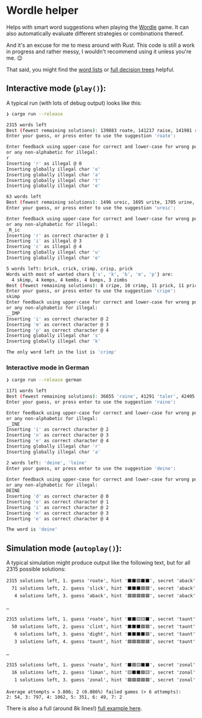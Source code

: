 # Wordle helper
Helps with smart word suggestions when playing the [Wordle](https://www.powerlanguage.co.uk/wordle/) game. It can also automatically evaluate different strategies or combinations thereof. 

And it's an excuse for me to mess around with Rust. This code is still a work in progress and rather messy, I wouldn't recommend using it unless you're me. 😉

That said, you might find the [word lists](data/word_lists) or [full decision trees](data/full_decision_trees) helpful.

## Interactive mode (`play()`):
A typical run (with lots of debug output) looks like this:

```sh
❯ cargo run --release

2315 words left
Best (fewest remaining solutions): 139883 roate, 141217 raise, 141981 raile, 144227 soare, 147525 arise
Enter your guess, or press enter to use the suggestion 'roate':

Enter feedback using upper-case for correct and lower-case for wrong positions,
or any non-alphabetic for illegal:
r
Inserting 'r' as illegal @ 0
Inserting globally illegal char 'o'
Inserting globally illegal char 'a'
Inserting globally illegal char 't'
Inserting globally illegal char 'e'

63 words left
Best (fewest remaining solutions): 1496 ureic, 1695 urite, 1705 urine, 1723 curie, 1817 arise
Enter your guess, or press enter to use the suggestion 'ureic':

Enter feedback using upper-case for correct and lower-case for wrong positions,
or any non-alphabetic for illegal:
_R_ic
Inserting 'r' as correct character @ 1
Inserting 'i' as illegal @ 3
Inserting 'c' as illegal @ 4
Inserting globally illegal char 'u'
Inserting globally illegal char 'e'

5 words left: brick, crick, crimp, crisp, prick
Words with most of wanted chars {'s', 'k', 'b', 'm', 'p'} are:
  4 skimp, 4 kemps, 4 kembs, 4 bumps, 3 zimbs
Best (fewest remaining solutions): 8 cripe, 10 crimp, 11 prick, 11 price, 11 crisp
Enter your guess, or press enter to use the suggestion 'cripe':
skimp
Enter feedback using upper-case for correct and lower-case for wrong positions,
or any non-alphabetic for illegal:
__IMP
Inserting 'i' as correct character @ 2
Inserting 'm' as correct character @ 3
Inserting 'p' as correct character @ 4
Inserting globally illegal char 's'
Inserting globally illegal char 'k'

The only word left in the list is 'crimp'
```

### Interactive mode in German
```sh
❯ cargo run --release german

1171 words left
Best (fewest remaining solutions): 36655 'raine', 41291 'taler', 42405 'raten', 42461 'laser', 42897 'reale'
Enter your guess, or press enter to use the suggestion 'raine':

Enter feedback using upper-case for correct and lower-case for wrong positions,
or any non-alphabetic for illegal:
__INE
Inserting 'i' as correct character @ 2
Inserting 'n' as correct character @ 3
Inserting 'e' as correct character @ 4
Inserting globally illegal char 'r'
Inserting globally illegal char 'a'

2 words left: 'deine', 'leine'
Enter your guess, or press enter to use the suggestion 'deine':
     
Enter feedback using upper-case for correct and lower-case for wrong positions,
or any non-alphabetic for illegal:
DEINE
Inserting 'd' as correct character @ 0
Inserting 'e' as correct character @ 1
Inserting 'i' as correct character @ 2
Inserting 'n' as correct character @ 3
Inserting 'e' as correct character @ 4

The word is 'deine'
```

## Simulation mode (`autoplay()`):
A typical simulation might produce output like the following text, but for all 2315 possible solutions:
```
2315 solutions left, 1. guess 'roate', hint '⬛⬛🟩⬛⬛', secret 'aback'
  71 solutions left, 2. guess 'slick', hint '⬛⬛⬛🟩🟩', secret 'aback'
   4 solutions left, 3. guess 'aback', hint '🟩🟩🟩🟩🟩', secret 'aback'

…

2315 solutions left, 1. guess 'roate', hint '⬛⬛🟨🟨⬛', secret 'taunt'
  50 solutions left, 2. guess 'clint', hint '⬛⬛⬛🟩🟩', secret 'taunt'
   6 solutions left, 3. guess 'dight', hint '⬛⬛⬛⬛🟩', secret 'taunt'
   3 solutions left, 4. guess 'taunt', hint '🟩🟩🟩🟩🟩', secret 'taunt'

…

2315 solutions left, 1. guess 'roate', hint '⬛🟩🟨⬛⬛', secret 'zonal'
  16 solutions left, 2. guess 'liman', hint '🟨⬛⬛🟩🟨', secret 'zonal'
   1 solutions left, 3. guess 'zonal', hint '🟩🟩🟩🟩🟩', secret 'zonal'

Average attempts = 3.806; 2 (0.086%) failed games (> 6 attempts):
2: 54, 3: 797, 4: 1062, 5: 351, 6: 49, 7: 2
```

There is also a full (around 8k lines!) [full example here](data/simulation_example.txt).